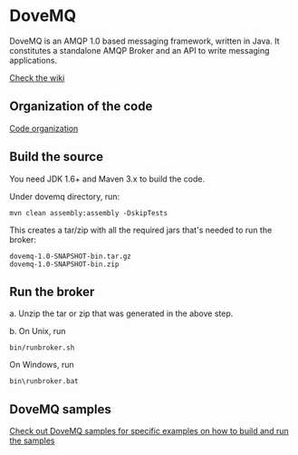 DoveMQ
======

DoveMQ is an AMQP 1.0 based messaging framework, written in Java.
It constitutes a standalone AMQP Broker and an API to write messaging applications.

[Check the wiki](https://github.com/tejdas/dovemq-amqp/wiki/DoveMQ)

Organization of the code
------------------------

[Code organization](https://github.com/tejdas/dovemq-amqp/blob/master/CODE_ORGANIZATION.md)


Build the source
----------------

You need JDK 1.6+ and Maven 3.x to build the code.

Under dovemq directory, run:

    mvn clean assembly:assembly -DskipTests

This creates a tar/zip with all the required jars that's needed to run the broker:

    dovemq-1.0-SNAPSHOT-bin.tar.gz
    dovemq-1.0-SNAPSHOT-bin.zip

Run the broker
--------------

a. Unzip the tar or zip that was generated in the above step.

b. On Unix, run

    bin/runbroker.sh

  On Windows, run
  
    bin\runbroker.bat

DoveMQ samples
--------------

[Check out DoveMQ samples for specific examples on how to build and run the samples](https://github.com/tejdas/dovemq-amqp/blob/master/README_SAMPLES.md)
